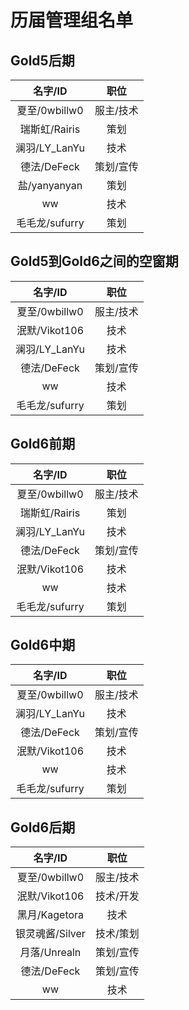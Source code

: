 # 历届管理组名单

## Gold5后期

|名字/ID|职位|
| :----------------: | :----------------: |
|夏至/0wbillw0|服主/技术|
|瑞斯虹/Rairis|策划|
|澜羽/LY_LanYu|技术|
|德法/DeFeck|策划/宣传|
|盐/yanyanyan|策划|
|ww|技术|
|毛毛龙/sufurry|策划|

## Gold5到Gold6之间的空窗期

|名字/ID|职位|
| :----------------: | :----------------: |
|夏至/0wbillw0|服主/技术|
|泯默/Vikot106|技术|
|澜羽/LY_LanYu|技术|
|德法/DeFeck|策划/宣传|
|ww|技术|
|毛毛龙/sufurry|策划|

## Gold6前期

|名字/ID|职位|
| :----------------: | :----------------: |
|夏至/0wbillw0|服主/技术|
|瑞斯虹/Rairis|策划|
|澜羽/LY_LanYu|技术|
|德法/DeFeck|策划/宣传|
|泯默/Vikot106|技术|
|ww|技术|
|毛毛龙/sufurry|策划|

## Gold6中期

|名字/ID|职位|
| :----------------: | :----------------: |
|夏至/0wbillw0|服主/技术|
|澜羽/LY_LanYu|技术|
|德法/DeFeck|策划/宣传|
|泯默/Vikot106|技术|
|ww|技术|
|毛毛龙/sufurry|策划|

## Gold6后期

|名字/ID|职位|
| :----------------: | :----------------: |
|夏至/0wbillw0|服主/技术|
|泯默/Vikot106|技术/开发|
|黑月/Kagetora|技术|
|银灵魂酱/Silver|技术/策划|
|月落/Unrealn|策划/宣传|
|德法/DeFeck|策划/宣传|
|ww|技术|
